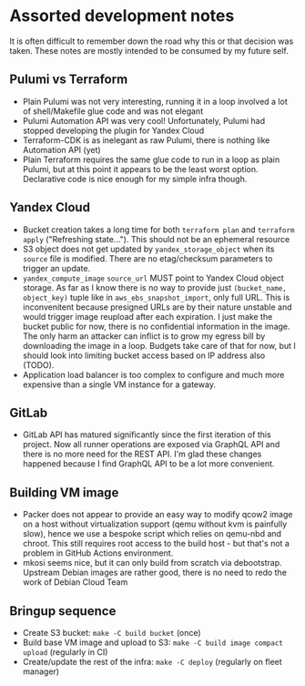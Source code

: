 # Assorted development notes

It is often difficult to remember down the road why this or that decision was
taken. These notes are mostly intended to be consumed by my future self.


## Pulumi vs Terraform

- Plain Pulumi was not very interesting, running it in a loop involved a lot
  of shell/Makefile glue code and was not elegant
- Pulumi Automation API was very cool! Unfortunately, Pulumi had stopped
  developing the plugin for Yandex Cloud
- Terraform-CDK is as inelegant as raw Pulumi, there is nothing like
  Automation API (yet)
- Plain Terraform requires the same glue code to run in a loop as plain
  Pulumi, but at this point it appears to be the least worst option.
  Declarative code is nice enough for my simple infra though.


## Yandex Cloud

- Bucket creation takes a long time for both `terraform plan` and `terraform
  apply` ("Refreshing state..."). This should not be an ephemeral resource
- S3 object does not get updated by `yandex_storage_object` when its
  `source` file is modified. There are no etag/checksum parameters to trigger
  an update.
- `yandex_compute_image` `source_url` MUST point to Yandex Cloud object
  storage.
  As far as I know there is no way to provide just `(bucket_name, object_key)`
  tuple like in `aws_ebs_snapshot_import`, only full URL. This is
  inconvenitent because presigned URLs are by their nature unstable and would
  trigger image reupload after each expiration. I just make the bucket public
  for now, there is no confidential information in the image. The only harm an
  attacker can inflict is to grow my egress bill by downloading the image in a
  loop. Budgets take care of that for now, but
  I should look into limiting bucket access based on IP address also (TODO).
- Application load balancer is too complex to configure and much more
  expensive than a single VM instance for a gateway.


## GitLab

- GitLab API has matured significantly since the first iteration of this
  project. Now all runner operations are exposed via GraphQL API
  and there is no more need for the REST API. I'm glad these changes happened
  because I find GraphQL API to be a lot more convenient.


## Building VM image

- Packer does not appear to provide an easy way to modify qcow2 image on a
  host without virtualization support (qemu without kvm is painfully slow),
  hence we use a bespoke script which relies on qemu-nbd and chroot.
  This still requires root access to the build host - but that's not a problem
  in GitHub Actions environment.
- mkosi seems nice, but it can only build from scratch via debootstrap.
  Upstream Debian images are rather good, there is no need to redo the work
  of Debian Cloud Team


## Bringup sequence

- Create S3 bucket: `make -C build bucket` (once)
- Build base VM image and upload to S3: `make -C build image compact upload`
  (regularly in CI)
- Create/update the rest of the infra: `make -C deploy`
  (regularly on fleet manager)
